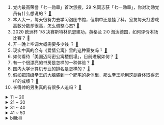 1. 党内最高荣誉「七一勋章」首次颁授，29 名同志获「七一勋章」，你对功勋党员有什么想说的？ [:link:](https://www.zhihu.com/question/468683456)
2. 本人大一，每天很努力去学习泡图书馆，但期中还是挂了科，室友每天打游戏高数分数却很高，怎么调整心态? [:link:](https://www.zhihu.com/question/355894234)
3. 2020 欧洲杯 1/8 决赛斯特林凯恩建功，英格兰 2:0 淘汰德国，如何评价本场比赛？ [:link:](https://www.zhihu.com/question/468932254)
4. 开一晚上空调大概需要多少钱 ？ [:link:](https://www.zhihu.com/question/30844890)
5. 现实中真的会有《爱情公寓》里的这种室友吗？ [:link:](https://www.zhihu.com/question/465045658)
6. 如何看待「美国迈阿密公寓楼倒塌」，目前进展如何？ [:link:](https://www.zhihu.com/question/467307206)
7. 有一个很漂亮的书房是怎样的一种体验？ [:link:](https://www.zhihu.com/question/37664691)
8. 国内大学计算机专业的排名是怎样的？ [:link:](https://www.zhihu.com/question/19825429)
9. 假如把顶级拳王的大脑装到一个肥宅的身体里，那么拳王能用这副身体取得怎样的成绩？ [:link:](https://www.zhihu.com/question/464880108)
10. 长得帅的男生真的有很多人追吗？ [:link:](https://www.zhihu.com/question/466307046)
<details>
<summary>11 ~ 20</summary>

11. 比利时作为欧洲小国，本国联赛水平一般，为什么能出产这么多优秀的足球运动员，国家队排名世界第一？ [:link:](https://www.zhihu.com/question/466590026)
12. 都在劝退金融，可是我已经学上了，我以后是一定没有出路了吗？ [:link:](https://www.zhihu.com/question/446100938)
13. 2021 LPL 夏季赛iG 0:2 LGD，如何评价这场比赛？ [:link:](https://www.zhihu.com/question/468845366)
14. 中年失业男人做什么比较好？ [:link:](https://www.zhihu.com/question/466372244)
15. 《英雄联盟》背景故事中谁的武器最厉害最弱的又是谁? [:link:](https://www.zhihu.com/question/368290147)
16. 为什么大家都开始主动地接受相亲了？ [:link:](https://www.zhihu.com/question/455245266)
17. iphone 用户想要降噪买 AirPods pro 还是 bose 比较好？ [:link:](https://www.zhihu.com/question/448041273)
18. 星瑞被爆油箱异响，网上却一致好评，购新车还要排队，大家怎么看？ [:link:](https://www.zhihu.com/question/468572924)
19. 两个人去稻城亚丁需要预算多少钱？ [:link:](https://www.zhihu.com/question/386004019)
20. 新研究称喝咖啡有助保护肝脏，是真的吗？ [:link:](https://www.zhihu.com/question/468425699)
</details>
<details>
<summary>21 ~ 30</summary>

21. 如何看待我国新冠病毒疫苗接种超12亿剂次？ [:link:](https://www.zhihu.com/question/468800069)
22. 有没有一刻，突然平静地想离婚？ [:link:](https://www.zhihu.com/question/315066488)
23. 要是「蝙蝠侠」和「蜘蛛侠」互换到对方的城市，那么您觉得谁会先领盒饭？详见描述? [:link:](https://www.zhihu.com/question/462783033)
24. 《虹猫蓝兔七侠传》动画中莎丽和蓝兔都很漂亮，但是蓝兔是武林第一美人，那么莎丽的颜值比蓝兔差在哪里？ [:link:](https://www.zhihu.com/question/457762212)
25. 如何看待南京 14 岁少女上课爱发呆被确诊癫痫，有哪些信息值得关注？ [:link:](https://www.zhihu.com/question/468699123)
26. 同样是小户型，为什么总觉得「日式家居」看起来更干净整洁、久住不乱？ [:link:](https://www.zhihu.com/question/456011068)
27. 如何评价功勋党员张桂梅获「七一勋章」？你对她有什么想说的？ [:link:](https://www.zhihu.com/question/468714113)
28. 如何看待雅诗兰黛因虚假宣传被罚 40 万，高价化妆品是「智商税」吗？ [:link:](https://www.zhihu.com/question/468588693)
29. 男人当了父亲以后真的会长大吗？ [:link:](https://www.zhihu.com/question/440051636)
30. 怎么看待马嘉祺后援会自爆粉丝集资 700 万给公司？可能涉及哪些问题？ [:link:](https://www.zhihu.com/question/468354788)
</details>
<details>
<summary>31 ~ 40</summary>

31. 《海贼王》1017话是否代表海贼王走上火影的老路？ [:link:](https://www.zhihu.com/question/468180174)
32. 你爱豆最出圈的神图有哪些？ [:link:](https://www.zhihu.com/question/463522733)
33. 为什么足球类游戏都是 5 到 30 分钟，而没有完整 90 分钟的比赛？ [:link:](https://www.zhihu.com/question/24892260)
34. 真的有人会第一次见到就喜欢你吗？ [:link:](https://www.zhihu.com/question/466085183)
35. 如何理解现在是华语乐坛最悲哀的时候？ [:link:](https://www.zhihu.com/question/358590192)
36. 如何看待雷蛇因赞助电竞网剧《你微笑时很美》而被网友抵制？ [:link:](https://www.zhihu.com/question/468432056)
37. 《觉醒年代》有哪些超燃台词短句? [:link:](https://www.zhihu.com/question/463340352)
38. 中国狸花猫有什么优缺点呢？ [:link:](https://www.zhihu.com/question/49379992)
39. 考研和高考的难度哪个大？ [:link:](https://www.zhihu.com/question/267738677)
40. 学长学姐们有什么建议给即将进入高一的同学们吗? [:link:](https://www.zhihu.com/question/281737071)
</details>
<details>
<summary>41 ~ 50</summary>

41. 如何评价《金粉世家》中的冷清秋？ [:link:](https://www.zhihu.com/question/30038693)
42. 十九岁，这样的文笔能成为一个作家吗？ [:link:](https://www.zhihu.com/question/460213886)
43. 如何评价《原神》新的魔神任务：振袖秋风问红叶？ [:link:](https://www.zhihu.com/question/468664015)
44. 如何看待清华大学 2021 年授予 3168 人博士学位、5650 人硕士学位？ [:link:](https://www.zhihu.com/question/468084761)
45. 宝马 X5 在中国是什么档次？ [:link:](https://www.zhihu.com/question/458266368)
46. 人是不是越努力越幸运？ [:link:](https://www.zhihu.com/question/461176920)
47. 如何评价 Windows 11 首个预览版 Build 22000.51 ？ [:link:](https://www.zhihu.com/question/468659107)
48. 为什么会放弃了一个你喜欢的人？ [:link:](https://www.zhihu.com/question/466910224)
49. 南京理工大学江阴校区与南京的本校区会有什么区别吗？ [:link:](https://www.zhihu.com/question/368151829)
50. 有什么青梅竹马类型的小说推荐？ [:link:](https://www.zhihu.com/question/266632758)
</details><details>
<summary>bilibili</summary>

1. 2021届清华美院动画毕设 |《万华镜》——百年党庆，献礼中华五十六个民族 [:link:](//www.bilibili.com/video/BV13X4y1P7z7)
2. 《你微笑时很美》，挨骂时更美 [:link:](//www.bilibili.com/video/BV1K64y1b7gz)
3. 就是因为没人看，我才敢发上来的 [:link:](//www.bilibili.com/video/BV1fo4y1k7xD)
4. 《原神》角色演示-「枫原万叶：风流蕴藉」 [:link:](//www.bilibili.com/video/BV1364y197Kt)
5. 【才浅手工】这把剑的制作有多难？看看就知道了 [:link:](//www.bilibili.com/video/BV19g411M7wr)
6. 《明日方舟》联锁竞赛「荷谟伊智境」活动宣传PV [:link:](//www.bilibili.com/video/BV1X44y1B7Kh)
7. 这碗拉面花了帅小伙整整四天时间，光汤底就炖了10小时，太香了 [:link:](//www.bilibili.com/video/BV1ZM4y1u7rZ)
8. 唱支Rap给党听 [:link:](//www.bilibili.com/video/BV1Zo4y1k7NA)
9. 20台手机 14天 动用38人，我测出来了夏天系统更新的秘密 性能横评2.0【新评科技】 [:link:](//www.bilibili.com/video/BV1Xh41187Ht)
10. 《超级无敌大烂活》 [:link:](//www.bilibili.com/video/BV11y4y1T7VG)
<details>
<summary>11 ~ 20</summary>

11. 他们做的事情全场最佳 [:link:](//www.bilibili.com/video/BV1kU4y1G7Xw)
12. 试吃巨大燕魟，肉质跟螃蟹一样，把摄影小哥整急眼了 [:link:](//www.bilibili.com/video/BV1Ng41137CT)
13. 东北串串店干饭，竟然被邻桌的美少女治愈，越来越相信缘分了！无广试吃员/美食探店 [:link:](//www.bilibili.com/video/BV165411T7Pc)
14. 【嘉然x乃琳】敢点么？这个🔥花.间.酒🔥有点然！！！【花间酒】 [:link:](//www.bilibili.com/video/BV1Mh411Y7vS)
15. ⚡️热爱105°C的可莉⚡️原创填词版 [:link:](//www.bilibili.com/video/BV1Yf4y1t7U3)
16. 真白嫖失败，四国语言翻唱《海底》给我听哭了..直击灵魂 [:link:](//www.bilibili.com/video/BV1Ev411W7Rn)
17. 这个习惯改变了我的人生 [:link:](//www.bilibili.com/video/BV1uf4y1b7R8)
18. 985大学豪华宿舍，这不比招生简介好使？ [:link:](//www.bilibili.com/video/BV1rM4y1u743)
19. 全程卧槽！一位中国玩家暴肝七个月一个人的璃月港！可莉狂喜！ [:link:](//www.bilibili.com/video/BV1Ug411M7WD)
20. 无跑跳减脂训练，甩掉9.8斤脂肪，不伤膝盖不伤腰 [:link:](//www.bilibili.com/video/BV1aU4y1G7ek)
</details>
<details>
<summary>21 ~ 30</summary>

21. 拥有100w位观众爸爸是什么体验？ [:link:](//www.bilibili.com/video/BV1Y5411T7h6)
22. 那一瞬间，我想退网了 [:link:](//www.bilibili.com/video/BV1g44y1q7TX)
23. 人  情  世  故  Plus [:link:](//www.bilibili.com/video/BV17q4y1s7UV)
24. 【蜜雪冰城/MEME】Machine Gun(? [:link:](//www.bilibili.com/video/BV12M4y1u7uN)
25. 如果你不想学习, 就坚持把这个视频看完 [:link:](//www.bilibili.com/video/BV1fv411n73Q)
26. 100年来，中国做了什么？——以地理的视角 [:link:](//www.bilibili.com/video/BV1cg41137ZW)
27. 某银行人下班都在干什么 [:link:](//www.bilibili.com/video/BV1EV411x7Mu)
28. 汪汪立大功！警犬咬出藏毒百香果，民警喊话网友：已经加鸡腿了 [:link:](//www.bilibili.com/video/BV1Lb4y1C7hJ)
29. 教你几招泡面的正确吃法，总有你不会的小技巧 [:link:](//www.bilibili.com/video/BV1v54y1H78s)
30. 网友举报大型娱乐场所聚众吸毒？阿特带缉毒犬与百名警员火速突击清查！ [:link:](//www.bilibili.com/video/BV1dB4y1M7YU)
</details>
<details>
<summary>31 ~ 40</summary>

31. 【汪品先】马里亚纳海沟再往下是什么？海沟中有生物吗？ [:link:](//www.bilibili.com/video/BV1TM4y1g78r)
32. 读 恶 毒 评 论 ！！直面人身攻击 [:link:](//www.bilibili.com/video/BV1pw411o7BK)
33. 狗看病竟要价3W，我作何感想…… [:link:](//www.bilibili.com/video/BV1664y197T9)
34. 梁祝手书 [:link:](//www.bilibili.com/video/BV1V54y1H7wa)
35. 冥界世界可不好混，不还清上辈子的债无法转世！1998年年度最佳游戏究竟讲了个啥。 [:link:](//www.bilibili.com/video/BV1qf4y1t7zf)
36. 【方舟毕业应援曲】《跃浪前行》 [:link:](//www.bilibili.com/video/BV1Tv411H7Ci)
37. 我是卧底，我的真名无人知晓 [:link:](//www.bilibili.com/video/BV1cK4y1g7XP)
38. 为什么卖30的奈雪还在亏，3块的蜜雪冰城却赚大钱？（结尾彩蛋）【阿Test】 [:link:](//www.bilibili.com/video/BV12V411s7Vt)
39. 这个Beat太适合写歌了！毕业季专用！| Free Beat |“Mars” [:link:](//www.bilibili.com/video/BV19U4y1G75L)
40. 这肉感！请原地封神！ [:link:](//www.bilibili.com/video/BV1i5411T7MP)
</details>
<details>
<summary>41 ~ 50</summary>

41. 【STN快报第五季43】EA，让我康康可以么 [:link:](//www.bilibili.com/video/BV1uw411o7Dt)
42. 刀尖舔血、命悬一线！这部直击人性的美剧越看越上头！《绝命毒师》第三季结局11-13 [:link:](//www.bilibili.com/video/BV1a64y197T5)
43. 【次元壁破碎】广西戏画 [:link:](//www.bilibili.com/video/BV1XV411s7Cg)
44. “叔叔！长大后我一定报复你的”漠叔活成小学生讨厌的样子 [:link:](//www.bilibili.com/video/BV1PB4y1T7vy)
45. 哆啦A梦神秘隐藏故事线！背后真相真的很令人暖心！哆啦冷知识03 [:link:](//www.bilibili.com/video/BV1pw411o7JU)
46. 高考三次，放弃复读的我，现在过的如何 [:link:](//www.bilibili.com/video/BV14g411378b)
47. 【罗翔】张三冒充歹徒强暴自己妻子？算不算强奸？ [:link:](//www.bilibili.com/video/BV1MK4y1M7T2)
48. 【食肉目】欢迎来到食物链顶端 𝓦𝓮𝓵𝓬𝓸𝓶𝓮 𝓽𝓸 𝓽𝓱𝓮 𝓽𝓸𝓹 𝓸𝓯 𝓽𝓱𝓮 𝓯𝓸𝓸𝓭 𝓬𝓱𝓪𝓲𝓷 [:link:](//www.bilibili.com/video/BV1cX4y1P7jt)
49. 波浪笔？听说用这支笔写字的人都会翻车！ [:link:](//www.bilibili.com/video/BV1Dh41187tY)
50. 【罗汉鬼套路】LOL新版狂徒最佳用法 逆子流！！！ [:link:](//www.bilibili.com/video/BV1p44y1q7VF)
</details>
<details>
<summary>51 ~ 60</summary>

51. 特朗普卸任后首场集会：拜登是“彻底的灾难”，中俄伊在羞辱美国 [:link:](//www.bilibili.com/video/BV1254y1H7wp)
52. 慎入 史上最致命的自卫防身术 [:link:](//www.bilibili.com/video/BV1L44y1z7i4)
53. 第一次求婚没有经验，下次就好了！ [:link:](//www.bilibili.com/video/BV1ov411H7ZU)
54. 我安装了所有版本B站APP，发现了B站最后的秘密 [:link:](//www.bilibili.com/video/BV1Qw411o7rB)
55. 新概念约会《倒放挑战番外篇》 [:link:](//www.bilibili.com/video/BV1ZM4y1u7Mm)
56. ⚡离考试还有105小时的你⚡ [:link:](//www.bilibili.com/video/BV1kU4y1G7RN)
57. 解锁新角色！救援搁浅在岸边15吨重的座头鲸【纳米比亚海洋保护队】 [:link:](//www.bilibili.com/video/BV1V44y1z7Zt)
58. 信、雅、达，这翻译得百万薪酬！ [:link:](//www.bilibili.com/video/BV1JV411x7BD)
59. 【沙雕版】新 宝 岛 [:link:](//www.bilibili.com/video/BV1Ff4y1b7c4)
60. b站最委屈的猫磁悬浮列猫，据说刷到视频的人都会被他的委屈脸深深吸引？你有没有沦陷呢 [:link:](//www.bilibili.com/video/BV1ff4y1t7gw)
</details>
<details>
<summary>61 ~ 70</summary>

61. BILIBILI 12 周年演讲 [:link:](//www.bilibili.com/video/BV1CV411s7jd)
62. 这是氪星人才能想出的陷阱吧？！我手断了！！！ [:link:](//www.bilibili.com/video/BV1XV411s7fu)
63. 美军撤出阿富汗，塔利班将如闪电般归来吗？ [:link:](//www.bilibili.com/video/BV1fM4y1u7UE)
64. 当我觉得自己演技很好时，结果…… [:link:](//www.bilibili.com/video/BV1y64y1t7eQ)
65. 《花海》你好久 都没再来 [:link:](//www.bilibili.com/video/BV1Gq4y1s7rK)
66. "失 忆 的 笨 狗" [:link:](//www.bilibili.com/video/BV1Xq4y1L73n)
67. 卧室硬核翻唱！【曾经我也想过一了百了】 [:link:](//www.bilibili.com/video/BV1PL411W7Dw)
68. 洗脑神曲～王咕咕想吃空间站的宫保鸡 [:link:](//www.bilibili.com/video/BV1cB4y1T7gG)
69. 别射了！别射了！ [:link:](//www.bilibili.com/video/BV1DM4y1u7pR)
70. 前方高燃！星辰大海！青岛大学毕业快闪！各有风雨灿烂，青春当如此！ [:link:](//www.bilibili.com/video/BV1b64y1t7A1)
</details>
<details>
<summary>71 ~ 80</summary>

71. 《青春游戏少年不会拐到日本元气少女#2》 [:link:](//www.bilibili.com/video/BV1gg41137Xr)
72. 【想你的液级】不要笑挑战，呵，爷就笑！ [:link:](//www.bilibili.com/video/BV1cU4y1V7CY)
73. 科学家在东北发现新人种：命名为“龙人” [:link:](//www.bilibili.com/video/BV1W44y1z7LK)
74. ⛄二 次 元 蜜 雪 冰 城⛄ [:link:](//www.bilibili.com/video/BV1ug41137oL)
75. 太顶了，一次性得罪29个专业 [:link:](//www.bilibili.com/video/BV1i64y197VV)
76. 测测你的性格温度？是-1度？0度？105度？还是-273.15度？在不同人面前的温度有什么不同？ [:link:](//www.bilibili.com/video/BV1164y1t7v1)
77. 社会到底把谁改变了？ [:link:](//www.bilibili.com/video/BV16b4y1C7J6)
78. 家庭地位这一块...... [:link:](//www.bilibili.com/video/BV1Fv411H7rc)
79. 期 末 查 分 现 状 [:link:](//www.bilibili.com/video/BV1364y197Yz)
80. ❤ 恋爱经不起等待 叫我老婆就现在 ❤ [:link:](//www.bilibili.com/video/BV1Lw411Z77x)
</details>
<details>
<summary>81 ~ 90</summary>

81. 厨师长教你：“咸蛋黄锅巴小龙虾”的做法，色泽金黄，壳脆肉香 [:link:](//www.bilibili.com/video/BV1Rh41187oq)
82. 你看这种视频，周围人不觉得你奇怪吗？ [:link:](//www.bilibili.com/video/BV1fy4y1T7tu)
83. up主为宣传禁毒豁出去了，多种新型毒品现场展示 [:link:](//www.bilibili.com/video/BV1MX4y1P7JF)
84. 挑战18串牛羊肉，30分钟吃完免单，今天就是来吃个饭 [:link:](//www.bilibili.com/video/BV1864y1t7cR)
85. 花91.7在西北农林科技大学食堂吃到撑，是种什么样的体验？ [:link:](//www.bilibili.com/video/BV1Df4y1t7wj)
86. B站少年如何成为大山里的孩子王？ [:link:](//www.bilibili.com/video/BV1B5411T7Jd)
87. 老板：真的假一赔十，放心购买！ [:link:](//www.bilibili.com/video/BV1Xh41187wS)
88. 没有什么，是乌鲁木齐的日落治愈不了的。 [:link:](//www.bilibili.com/video/BV1Lh411Y7QC)
89. 两个人在一起，最重要的是坦诚相待（二） [:link:](//www.bilibili.com/video/BV1gX4y1P7oT)
90. 向无法露脸的禁毒英雄致敬！ [:link:](//www.bilibili.com/video/BV1oo4y1k7JV)
</details>
<details>
<summary>91 ~ 100</summary>

91. 希望更多的人关注足球 [:link:](//www.bilibili.com/video/BV1qf4y1t72N)
92. 新疆一老人迎来135岁生日，出生于清朝光绪年间，已历经三个世纪！ [:link:](//www.bilibili.com/video/BV1P44y1z7wR)
93. 【猛男舞团】放暑假啦！躺赢后生仔！ [:link:](//www.bilibili.com/video/BV1Fo4y1C7Fy)
94. 目标：与同龄人拉开5岁以上身体年龄/ 逆龄脊柱操，养生命线！适合人群：❤️含胸驼背❤️脊柱侧弯❤️脖子前伸❤️颈后大包（㊙️第一遍带练，第二遍讲解） [:link:](//www.bilibili.com/video/BV1jo4y1C7aa)
95. 警告⚠️:这可能是你今年看过最爽的视频！ [:link:](//www.bilibili.com/video/BV13v411H76X)
96. 说出来你们可能不信，我从木头里取出了一只小电视人 [:link:](//www.bilibili.com/video/BV1gV411x72o)
97. 视察领导眉头一皱，“矿泉水也能叫高科技？” [:link:](//www.bilibili.com/video/BV1PX4y1w7FA)
98. 【亚某爆料时间】大乔新皮肤白鹤梁神女曝光！ [:link:](//www.bilibili.com/video/BV1v64y197B9)
99. 炸裂的玫瑰花 [:link:](//www.bilibili.com/video/BV1Hy4y1M7rf)
100. 「流星的旅途」——「薪炎之律者」诞生幕后花絮 [:link:](//www.bilibili.com/video/BV1Mh411Y7UT)
</details></details>